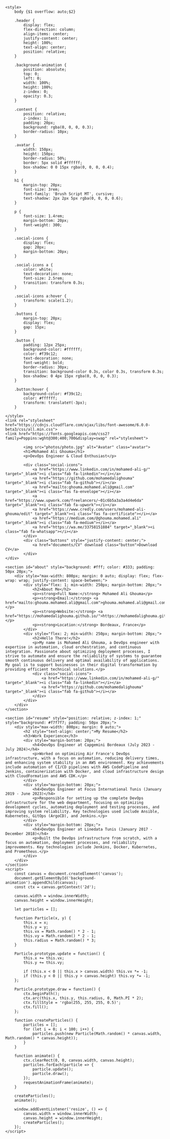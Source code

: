 <!DOCTYPE html>
<html lang="en">
<head>
    <meta charset="UTF-8">
    <meta name="viewport" content="width=device-width, initial-scale=1.0">
    <title>Header Section</title>
    
    <style>
        body {$1 overflow: auto;$2}

        .header {
            display: flex;
            flex-direction: column;
            align-items: center;
            justify-content: center;
            height: 100%;
            text-align: center;
            position: relative;
        }

        .background-animation {
            position: absolute;
            top: 0;
            left: 0;
            width: 100%;
            height: 100%;
            z-index: 0;
            opacity: 0.3;
        }

        .content {
            position: relative;
            z-index: 1;
            padding: 20px;
            background: rgba(0, 0, 0, 0.3);
            border-radius: 10px;
        }

        .avatar {
            width: 150px;
            height: 150px;
            border-radius: 50%;
            border: 5px solid #ffffff;
            box-shadow: 0 0 15px rgba(0, 0, 0, 0.4);
        }

        h1 {
            margin-top: 20px;
            font-size: 3rem;
            font-family: 'Brush Script MT', cursive;
            text-shadow: 2px 2px 5px rgba(0, 0, 0, 0.6);
        }

        p {
            font-size: 1.4rem;
            margin-bottom: 20px;
            font-weight: 300;
        }

        .social-icons {
            display: flex;
            gap: 20px;
            margin-bottom: 20px;
        }

        .social-icons a {
            color: white;
            text-decoration: none;
            font-size: 2.5rem;
            transition: transform 0.3s;
        }

        .social-icons a:hover {
            transform: scale(1.2);
        }

        .buttons {
            margin-top: 20px;
            display: flex;
            gap: 15px;
        }

        .button {
            padding: 12px 25px;
            background-color: #ffffff;
            color: #f39c12;
            text-decoration: none;
            font-weight: bold;
            border-radius: 30px;
            transition: background-color 0.3s, color 0.3s, transform 0.3s;
            box-shadow: 0 4px 15px rgba(0, 0, 0, 0.3);
        }

        .button:hover {
            background-color: #f39c12;
            color: #ffffff;
            transform: translateY(-3px);
        }

    </style>
    <link rel="stylesheet" href="https://cdnjs.cloudflare.com/ajax/libs/font-awesome/6.0.0-beta3/css/all.min.css">
    <link href="https://fonts.googleapis.com/css2?family=Poppins:wght@300;400;700&display=swap" rel="stylesheet">
</head>
<body style="position: relative; overflow-y: auto;">
    <div class="header">
        <div class="background-animation" id="background-animation" style="height: 100vh; overflow: hidden; position: fixed; top: 0; width: 100%; z-index: 0;"></div>
        <div class="content">
            
            
            <img src="photos/photo.jpg" alt="Avatar" class="avatar">
            <h1>Mohamed Ali Ghouma</h1>
            <p>DevOps Engineer & Cloud Enthusiast</p>
            
            <div class="social-icons">
                <a href="https://www.linkedin.com/in/mohamed-ali-g/" target="_blank"><i class="fab fa-linkedin"></i></a>
                <a href="https://github.com/mohamedalighouma" target="_blank"><i class="fab fa-github"></i></a>
                <a href="mailto:ghouma.mohamed.ali@gmail.com" target="_blank"><i class="fas fa-envelope"></i></a>
                <a href="https://www.upwork.com/freelancers/~01c6b5a3a3a4d4e6da" target="_blank"><i class="fab fa-upwork"></i></a>
                <a href="https://www.credly.com/users/mohamed-ali-ghouma/edit" target="_blank"><i class="fas fa-certificate"></i></a>
                <a href="https://medium.com/@ghouma.mohamed.ali" target="_blank"><i class="fab fa-medium"></i></a>
                <a href="https://wa.me/33758151884" target="_blank"><i class="fab fa-whatsapp"></i></a>
            </div>
            <div class="buttons" style="justify-content: center;">
                <a href="documents/CV" download class="button">Download CV</a>
            </div>
    </div>

    <section id="about" style="background: #fff; color: #333; padding: 50px 20px;">
        <div style="max-width: 800px; margin: 0 auto; display: flex; flex-wrap: wrap; justify-content: space-between;">
            <div style="flex: 1; min-width: 250px; margin-bottom: 20px;">
                <h2>About Me</h2>
                <p><strong>Full Name:</strong> Mohamed Ali Ghouma</p>
                <p><strong>Email:</strong> <a href="mailto:ghouma.mohamed.ali@gmail.com">ghouma.mohamed.ali@gmail.com</a></p>
                <p><strong>Website:</strong> <a href="https://mohamedalighouma.github.io/">https://mohamedalighouma.github.io/</a></p>
                <p><strong>Location:</strong> Bordeaux, France</p>
            </div>
            <div style="flex: 2; min-width: 250px; margin-bottom: 20px;">
                <h2>Hello There!</h2>
                <p>My name is Mohamed Ali Ghouma, a DevOps engineer with expertise in automation, cloud orchestration, and continuous integration. Passionate about optimizing deployment processes, I strive to automate and ensure the reliability of systems to guarantee smooth continuous delivery and optimal availability of applications. My goal is to support businesses in their digital transformation by providing efficient technical solutions.</p>
                <div class="social-icons">
                    <a href="https://www.linkedin.com/in/mohamed-ali-g/" target="_blank"><i class="fab fa-linkedin"></i></a>
                    <a href="https://github.com/mohamedalighouma" target="_blank"><i class="fab fa-github"></i></a>
                </div>
            </div>
        </div>
    </section>

    <section id="resume" style="position: relative; z-index: 1;" style="background: #f7f7f7; padding: 50px 20px;">
        <div style="max-width: 800px; margin: 0 auto;">
            <h2 style="text-align: center;">My Resume</h2>
            <h3>Work Experience</h3>
            <div style="margin-bottom: 20px;">
                <h4>DevOps Engineer at Capgemini Bordeaux (July 2023 - July 2024)</h4>
                <p>Worked on optimizing Air France's DevOps infrastructure, with a focus on automation, reducing delivery times, and enhancing system stability in an AWS environment. Key achievements include automation of CI/CD pipelines with AWS CodePipeline and Jenkins, containerization with Docker, and cloud infrastructure design with CloudFormation and AWS CDK.</p>
            </div>
            <div style="margin-bottom: 20px;">
                <h4>DevOps Engineer at Focus International Tunis (January 2019 - June 2023)</h4>
                <p>Responsible for setting up the complete DevOps infrastructure for the web department, focusing on optimizing development cycles, automating deployment and testing processes, and improving system reliability. Key technologies used include Ansible, Kubernetes, GitOps (ArgoCD), and Jenkins.</p>
            </div>
            <div style="margin-bottom: 20px;">
                <h4>DevOps Engineer at Linedata Tunis (January 2017 - December 2018)</h4>
                <p>Built the DevOps infrastructure from scratch, with a focus on automation, deployment processes, and reliability improvements. Key technologies include Jenkins, Docker, Kubernetes, and Prometheus.</p>
            </div>
        </div>
    </section>
    <script>
        const canvas = document.createElement('canvas');
        document.getElementById('background-animation').appendChild(canvas);
        const ctx = canvas.getContext('2d');

        canvas.width = window.innerWidth;
        canvas.height = window.innerHeight;

        let particles = [];

        function Particle(x, y) {
            this.x = x;
            this.y = y;
            this.vx = Math.random() * 2 - 1;
            this.vy = Math.random() * 2 - 1;
            this.radius = Math.random() * 3;
        }

        Particle.prototype.update = function() {
            this.x += this.vx;
            this.y += this.vy;

            if (this.x < 0 || this.x > canvas.width) this.vx *= -1;
            if (this.y < 0 || this.y > canvas.height) this.vy *= -1;
        };

        Particle.prototype.draw = function() {
            ctx.beginPath();
            ctx.arc(this.x, this.y, this.radius, 0, Math.PI * 2);
            ctx.fillStyle = 'rgba(255, 255, 255, 0.5)';
            ctx.fill();
        };

        function createParticles() {
            particles = [];
            for (let i = 0; i < 100; i++) {
                particles.push(new Particle(Math.random() * canvas.width, Math.random() * canvas.height));
            }
        }

        function animate() {
            ctx.clearRect(0, 0, canvas.width, canvas.height);
            particles.forEach(particle => {
                particle.update();
                particle.draw();
            });
            requestAnimationFrame(animate);
        }

        createParticles();
        animate();

        window.addEventListener('resize', () => {
            canvas.width = window.innerWidth;
            canvas.height = window.innerHeight;
            createParticles();
        });
    </script>
</body>
</html>
